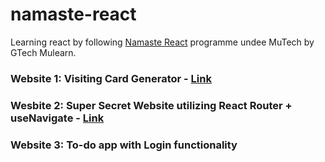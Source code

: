 # namaste-react
Learning react by following [Namaste React](https://www.youtube.com/playlist?list=PL4rPSem29OZQdVEnUo4mwuNi00mmx36Ky) programme undee MuTech by GTech Mulearn.

### Website 1: Visiting Card Generator - [Link](https://vt-vite-visiting-card.netlify.app)

### Wesbite 2: Super Secret Website utilizing React Router + useNavigate - [Link](https://vt-vite-3-route.netlify.app)

### Website 3: To-do app with Login functionality
